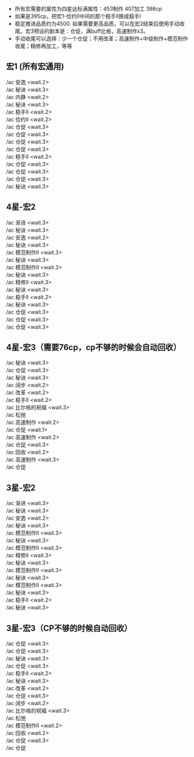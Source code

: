 - 所有宏需要的属性为四星达标满属性：453制作 407加工 398cp- 如果是395cp，把宏1-俭约II中间的那个稳手II换成稳手I- 稳定推进品质约为4500. 如果需要更高品质，可以在宏2结束后使用手动收尾。宏3预设的剧本是：仓促，满buff比格，高速制作x3。- 手动收尾可以选择：少一个仓促；不用改革；高速制作+中级制作+模范制作收尾；精修再加工，等等宏1 (所有宏通用)---------/ac 安逸 &lt;wait.2&gt; <br>/ac 秘诀 &lt;wait.3&gt; <br>/ac 内静 &lt;wait.2&gt; <br>/ac 秘诀 &lt;wait.3&gt; <br>/ac 稳手II &lt;wait.2&gt; <br>/ac 俭约II &lt;wait.2&gt; <br>/ac 仓促 &lt;wait.3&gt; <br>/ac 仓促 &lt;wait.3&gt; <br>/ac 仓促 &lt;wait.3&gt; <br>/ac 仓促 &lt;wait.3&gt; <br>/ac 稳手II &lt;wait.2&gt; <br>/ac 仓促 &lt;wait.3&gt; <br>/ac 仓促 &lt;wait.3&gt; <br>/ac 仓促 &lt;wait.3&gt; <br>/ac 秘诀 &lt;wait.3&gt; <br>4星-宏2---------/ac 渐进 &lt;wait.3&gt; <br>/ac 秘诀 &lt;wait.3&gt; <br>/ac 安逸 &lt;wait.2&gt; <br>/ac 秘诀 &lt;wait.3&gt; <br>/ac 模范制作II &lt;wait.3&gt; <br>/ac 秘诀 &lt;wait.3&gt; <br>/ac 模范制作II &lt;wait.3&gt; <br>/ac 秘诀 &lt;wait.3&gt; <br>/ac 精修II &lt;wait.3&gt; <br>/ac 秘诀 &lt;wait.3&gt; <br>/ac 稳手II &lt;wait.2&gt; <br>/ac 秘诀 &lt;wait.3&gt; <br>/ac 仓促 &lt;wait.3&gt; <br>/ac 仓促 &lt;wait.3&gt; <br>/ac 仓促 &lt;wait.3&gt; <br>4星-宏3（需要76cp，cp不够的时候会自动回收）---------/ac 秘诀 &lt;wait.3&gt; <br>/ac 仓促 &lt;wait.3&gt; <br>/ac 秘诀 &lt;wait.3&gt; <br>/ac 阔步 &lt;wait.2&gt; <br>/ac 改革 &lt;wait.2&gt; <br>/ac 稳手II &lt;wait.2&gt; <br>/ac 比尔格的祝福 &lt;wait.3&gt; <br>/ac 松弛 <br>/ac 高速制作 &lt;wait.2&gt; <br>/ac 仓促 &lt;wait.1&gt; <br>/ac 高速制作 &lt;wait.2&gt; <br>/ac 仓促 &lt;wait.3&gt; <br>/ac 回收 &lt;wait.2&gt; <br>/ac 高速制作 &lt;wait.3&gt; <br>/ac 仓促3星-宏2---------/ac 渐进 &lt;wait.3&gt; <br>/ac 秘诀 &lt;wait.3&gt; <br>/ac 安逸 &lt;wait.2&gt; <br>/ac 秘诀 &lt;wait.3&gt; <br>/ac 模范制作II &lt;wait.3&gt; <br>/ac 秘诀 &lt;wait.3&gt; <br>/ac 模范制作II &lt;wait.3&gt; <br>/ac 精修II &lt;wait.3&gt; <br>/ac 秘诀 &lt;wait.3&gt; <br>/ac 模范制作II &lt;wait.3&gt; <br>/ac 秘诀 &lt;wait.3&gt; <br>/ac 模范制作II &lt;wait.3&gt; <br>/ac 秘诀 &lt;wait.3&gt; <br>/ac 稳手II &lt;wait.2&gt; <br>/ac 秘诀 &lt;wait.3&gt; <br>3星-宏3（CP不够的时候自动回收）---------/ac 仓促 &lt;wait.3&gt; <br>/ac 仓促 &lt;wait.3&gt; <br>/ac 秘诀 &lt;wait.3&gt; <br>/ac 仓促 &lt;wait.3&gt; <br>/ac 稳手II &lt;wait.2&gt; <br>/ac 秘诀 &lt;wait.3&gt; <br>/ac 改革 &lt;wait.2&gt; <br>/ac 仓促 &lt;wait.3&gt; <br>/ac 阔步 &lt;wait.2&gt; <br>/ac 比尔格的祝福 &lt;wait.3&gt; <br>/ac 松弛 <br>/ac 模范制作II &lt;wait.2&gt; <br>/ac 回收 &lt;wait.2&gt; <br>/ac 仓促 &lt;wait.3&gt; <br>/ac 仓促